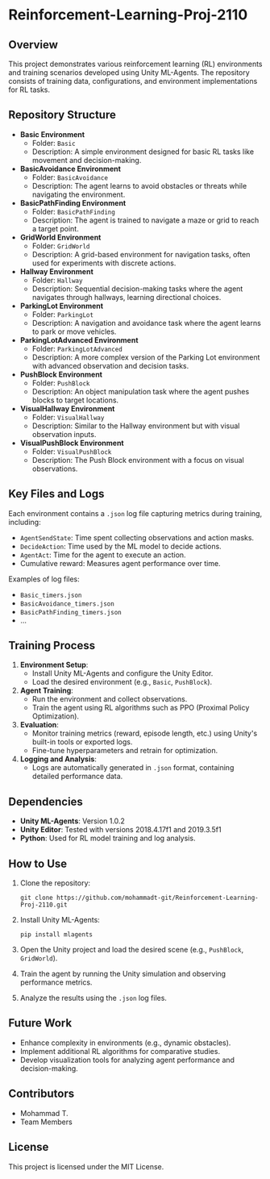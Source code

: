 # Reinforcement-Learning-Proj-2110
## Overview

This project demonstrates various reinforcement learning (RL) environments and training scenarios developed using Unity ML-Agents. The repository consists of training data, configurations, and environment implementations for RL tasks.

## Repository Structure

- **Basic Environment**
    - Folder: `Basic`
    - Description: A simple environment designed for basic RL tasks like movement and decision-making.
- **BasicAvoidance Environment**
    - Folder: `BasicAvoidance`
    - Description: The agent learns to avoid obstacles or threats while navigating the environment.
- **BasicPathFinding Environment**
    - Folder: `BasicPathFinding`
    - Description: The agent is trained to navigate a maze or grid to reach a target point.
- **GridWorld Environment**
    - Folder: `GridWorld`
    - Description: A grid-based environment for navigation tasks, often used for experiments with discrete actions.
- **Hallway Environment**
    - Folder: `Hallway`
    - Description: Sequential decision-making tasks where the agent navigates through hallways, learning directional choices.
- **ParkingLot Environment**
    - Folder: `ParkingLot`
    - Description: A navigation and avoidance task where the agent learns to park or move vehicles.
- **ParkingLotAdvanced Environment**
    - Folder: `ParkingLotAdvanced`
    - Description: A more complex version of the Parking Lot environment with advanced observation and decision tasks.
- **PushBlock Environment**
    - Folder: `PushBlock`
    - Description: An object manipulation task where the agent pushes blocks to target locations.
- **VisualHallway Environment**
    - Folder: `VisualHallway`
    - Description: Similar to the Hallway environment but with visual observation inputs.
- **VisualPushBlock Environment**
    - Folder: `VisualPushBlock`
    - Description: The Push Block environment with a focus on visual observations.

## Key Files and Logs

Each environment contains a `.json` log file capturing metrics during training, including:

- `AgentSendState`: Time spent collecting observations and action masks.
- `DecideAction`: Time used by the ML model to decide actions.
- `AgentAct`: Time for the agent to execute an action.
- Cumulative reward: Measures agent performance over time.

Examples of log files:

- `Basic_timers.json`
- `BasicAvoidance_timers.json`
- `BasicPathFinding_timers.json`
- ...

## Training Process

1. **Environment Setup**:
    - Install Unity ML-Agents and configure the Unity Editor.
    - Load the desired environment (e.g., `Basic`, `PushBlock`).
2. **Agent Training**:
    - Run the environment and collect observations.
    - Train the agent using RL algorithms such as PPO (Proximal Policy Optimization).
3. **Evaluation**:
    - Monitor training metrics (reward, episode length, etc.) using Unity's built-in tools or exported logs.
    - Fine-tune hyperparameters and retrain for optimization.
4. **Logging and Analysis**:
    - Logs are automatically generated in `.json` format, containing detailed performance data.

## Dependencies

- **Unity ML-Agents**: Version 1.0.2
- **Unity Editor**: Tested with versions 2018.4.17f1 and 2019.3.5f1
- **Python**: Used for RL model training and log analysis.

## How to Use

1. Clone the repository:
    
    ```
    git clone https://github.com/mohammadt-git/Reinforcement-Learning-Proj-2110.git
    ```
    
2. Install Unity ML-Agents:
    
    ```
    pip install mlagents
    ```
    
3. Open the Unity project and load the desired scene (e.g., `PushBlock`, `GridWorld`).
4. Train the agent by running the Unity simulation and observing performance metrics.
5. Analyze the results using the `.json` log files.

## Future Work

- Enhance complexity in environments (e.g., dynamic obstacles).
- Implement additional RL algorithms for comparative studies.
- Develop visualization tools for analyzing agent performance and decision-making.

## Contributors

- Mohammad T.
- Team Members

## License

This project is licensed under the MIT License.
